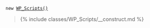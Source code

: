 <p><code>new <a href="https://developer.wordpress.org/reference/classes/wp_scripts/">WP_Scripts()</a></code></p>

<blockquote>

{% include classes/WP_Scripts/__construct.md %}

</blockquote>
